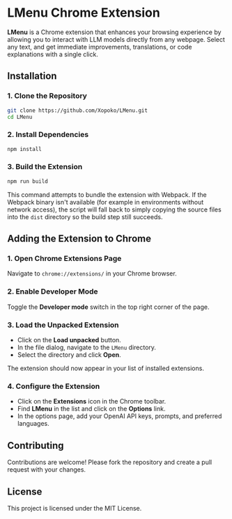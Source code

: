 # LMenu Chrome Extension

**LMenu** is a Chrome extension that enhances your browsing experience by allowing you to interact with LLM models directly from any webpage. Select any text, and get immediate improvements, translations, or code explanations with a single click.

## Installation

### 1. Clone the Repository

```bash
git clone https://github.com/Xopoko/LMenu.git
cd LMenu
```

### 2. Install Dependencies

```bash
npm install
```

### 3. Build the Extension

```bash
npm run build
```

This command attempts to bundle the extension with Webpack. If the Webpack
binary isn't available (for example in environments without network access),
the script will fall back to simply copying the source files into the `dist`
directory so the build step still succeeds.

## Adding the Extension to Chrome

### 1. Open Chrome Extensions Page

Navigate to `chrome://extensions/` in your Chrome browser.

### 2. Enable Developer Mode

Toggle the **Developer mode** switch in the top right corner of the page.

### 3. Load the Unpacked Extension

- Click on the **Load unpacked** button.
- In the file dialog, navigate to the `LMenu` directory.
- Select the directory and click **Open**.

The extension should now appear in your list of installed extensions.

### 4. Configure the Extension

- Click on the **Extensions** icon in the Chrome toolbar.
- Find **LMenu** in the list and click on the **Options** link.
- In the options page, add your OpenAI API keys, prompts, and preferred languages.

## Contributing

Contributions are welcome! Please fork the repository and create a pull request with your changes.

## License

This project is licensed under the MIT License.
